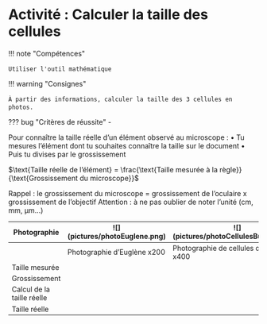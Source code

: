 # Activité : Calculer la taille des cellules

!!! note "Compétences"

    Utiliser l'outil mathématique 

!!! warning "Consignes"

    À partir des informations, calculer la taille des 3 cellules en photos. 
    
??? bug "Critères de réussite"
    - 






Pour connaître la taille réelle d’un élément observé au microscope :
    • Tu mesures l’élément dont tu souhaites connaître la taille sur le document
    • Puis tu divises par le grossissement


$\text{Taille réelle de l’élément} = \frac{\text{Taille mesurée à la règle}}{\text{Grossissement du microscope}}$


Rappel : le grossissement du microscope = grossissement de l’oculaire x grossissement de l’objectif
Attention : à ne pas oublier de noter l’unité (cm, mm, µm…)


<table markdown>
<thead markdown>
<tr markdown>
<th> Photographie 		</th>
<th markdown> ![](pictures/photoEuglene.png) 		</th>
<th markdown> ![](pictures/photoCellulesBuccales.png) 		</th>
<th markdown> ![](pictures/photoPollen.png) 		</th>
</tr>
</thead>
<tbody>
<tr>
<td> 		 		</td>
<td> Photographie d’Euglène x200			 		</td>
<td> Photographie de cellules de la bouche x400 		</td>
<td> Photographie de grains de pollen x400 		</td>
</tr>
<tr>
<td> Taille mesurée 		</td>
<td> 		 		</td>
<td> 		 		</td>
<td> 		 		</td>
</tr>
<tr>
<td> Grossissement 		</td>
<td> 		 		</td>
<td> 		 		</td>
<td> 		 		</td>
</tr>
<tr>
<td> Calcul de la taille réelle 		</td>
<td> 		 		</td>
<td> 		 		</td>
<td> 		 		</td>
</tr>
<tr>
<td> Taille réelle 		</td>
<td> 		 		</td>
<td> 		 		</td>
<td> 		 		</td>
</tr>
</tbody>
</table>